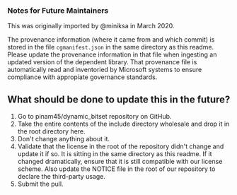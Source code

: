 ### Notes for Future Maintainers

This was originally imported by @miniksa in March 2020.

The provenance information (where it came from and which commit) is stored in the file `cgmanifest.json` in the same directory as this readme.
Please update the provenance information in that file when ingesting an updated version of the dependent library.
That provenance file is automatically read and inventoried by Microsoft systems to ensure compliance with appropiate governance standards.

## What should be done to update this in the future?

1. Go to pinam45/dynamic_bitset repository on GitHub.
2. Take the entire contents of the include directory wholesale and drop it in the root directory here.
3. Don't change anything about it.
4. Validate that the license in the root of the repository didn't change and update it if so. It is sitting in the same directory as this readme. 
   If it changed dramatically, ensure that it is still compatible with our license scheme. Also update the NOTICE file in the root of our repository to declare the third-party usage.
5. Submit the pull.

